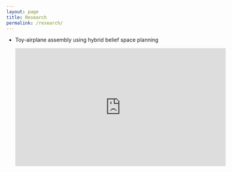 ```yaml
---
layout: page
title: Research
permalink: /research/
---
```

<div class="toc">
  <ul class="texts">  
    <li class="text-title">
      <p> Toy-airplane assembly using hybrid belief space planning  </p>
      <iframe width="560" height="315" src="https://www.youtube.com/embed/IMLakQdTi6c" frameborder="0" allowfullscreen></iframe>
    </li>
  </ul>
</div>